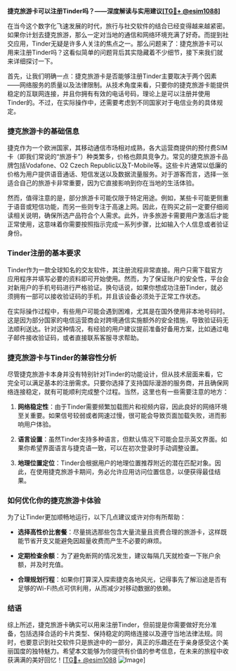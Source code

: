 **捷克旅游卡可以注册Tinder吗？——深度解读与实用建议[[TG💪+ @esim1088](https://t.me/s/esim1088)]**

在当今这个数字化飞速发展的时代，旅行与社交软件的结合已经变得越来越紧密。如果你计划去捷克旅游，那么一定对当地的通信和网络环境充满了好奇。而提到社交应用，Tinder无疑是许多人关注的焦点之一。那么问题来了：捷克旅游卡可以用来注册Tinder吗？这看似简单的问题背后其实隐藏着不少细节，接下来我们就来详细探讨一下。

首先，让我们明确一点：捷克旅游卡是否能够注册Tinder主要取决于两个因素——网络服务的质量以及法律限制。从技术角度来看，只要你的捷克旅游卡能提供稳定的互联网连接，并且你拥有有效的电话号码，理论上是可以注册并使用Tinder的。不过，在实际操作中，还需要考虑到不同国家对于电信业务的具体规定。

### **捷克旅游卡的基础信息**
捷克作为一个欧洲国家，其移动通信市场相对成熟，各大运营商提供的预付费SIM卡（即我们常说的“旅游卡”）种类繁多，价格也颇具竞争力。常见的捷克旅游卡品牌包括Vodafone、O2 Czech Republic以及T-Mobile等。这些卡片通常以低廉的价格为用户提供语音通话、短信发送以及数据流量服务。对于游客而言，选择一张适合自己的旅游卡非常重要，因为它直接影响到你在当地的生活体验。

然而，值得注意的是，部分旅游卡可能仅限于特定用途。例如，某些卡可能更侧重于语音或短信功能，而另一些则专注于高速上网。因此，在购买之前一定要仔细阅读相关说明，确保所选产品符合个人需求。此外，许多旅游卡需要用户激活后才能正常使用，这意味着你需要按照指示完成一系列步骤，比如输入个人信息或者验证身份。

### **Tinder注册的基本要求**
Tinder作为一款全球知名的交友软件，其注册流程非常直接。用户只需下载官方应用程序并填写必要的资料即可开始使用。然而，为了保证账户的安全性，平台会对新用户的手机号码进行严格验证。换句话说，如果你想成功注册Tinder，就必须拥有一部可以接收验证码的手机，并且该设备必须处于正常工作状态。

在实际操作过程中，有些用户可能会遇到困难，尤其是在国外使用非本地号码时。这是因为部分国家的电信运营商会对跨境通信实施额外的安全措施，导致验证码无法顺利送达。针对这种情况，有经验的用户建议提前准备好备用方案，比如通过电子邮件接收验证码，或者直接联系客服寻求帮助。

### **捷克旅游卡与Tinder的兼容性分析**
尽管捷克旅游卡本身并没有特别针对Tinder的功能设计，但从技术层面来看，它完全可以满足基本的注册需求。只要你选择了支持国际漫游的服务商，并且确保网络连接稳定，就有可能顺利完成整个过程。当然，这里也有一些需要注意的地方：

1. **网络稳定性**：由于Tinder需要频繁加载图片和视频内容，因此良好的网络环境至关重要。如果信号较弱或者网速过慢，很可能会导致页面加载失败，进而影响用户体验。
   
2. **语言设置**：虽然Tinder支持多种语言，但默认情况下可能会显示英文界面。如果你希望界面语言与捷克语一致，可以在初次登录时手动调整设置。

3. **地理位置定位**：Tinder会根据用户的地理位置推荐附近的潜在匹配对象。因此，在使用捷克旅游卡期间，务必允许应用访问位置信息，以便获得最佳结果。

### **如何优化你的捷克旅游卡体验**
为了让Tinder更加顺畅地运行，以下几点建议或许对你有所帮助：

- **选择高性价比套餐**：尽量挑选那些包含大量流量且资费合理的旅游卡，这样既能节省开支又能避免因超量收费而产生不必要的麻烦。
  
- **定期检查余额**：为了避免断网的情况发生，建议每隔几天就检查一下账户余额，并及时充值。
  
- **合理规划行程**：如果你打算深入探索捷克各地风光，记得事先了解沿途是否有足够的Wi-Fi热点可供利用，从而减少对移动数据的依赖。

### **结语**
综上所述，捷克旅游卡确实可以用来注册Tinder，但前提是你需要做好充分准备，包括选择合适的卡片类型、保持稳定的网络连接以及遵守当地法律法规。同时，也要意识到社交软件只是旅途中的一部分，真正的乐趣还在于亲身感受这个美丽国度的独特魅力。希望本文能够为你提供有价值的参考信息，在未来的旅程中收获满满的美好回忆！[[TG💪+ @esim1088](https://t.me/s/esim1088) ![Image](https://i.postimg.cc/4NQfJmqS/Snipaste-2025-05-13-00-14-12.png)]